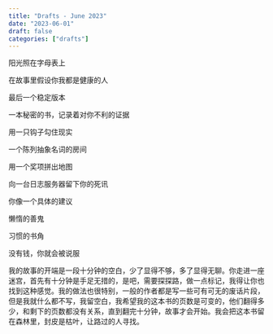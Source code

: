```yaml
---
title: "Drafts - June 2023"
date: "2023-06-01"
draft: false
categories: ["drafts"]
---
```


阳光照在字母表上

在故事里假设你我都是健康的人

最后一个稳定版本

一本秘密的书，记录着对你不利的证据

用一只钩子勾住现实

一个陈列抽象名词的房间

用一个奖项拼出地图

向一台日志服务器留下你的死讯

你像一个具体的建议

懒惰的善鬼

习惯的书角

没有钱，你就会被说服

我的故事的开端是一段十分钟的空白，少了显得不够，多了显得无聊。你走进一座迷宫，首先有十分钟是手足无措的，是吧，需要探探路，做一点标记，我得让你也找到这种感觉。我的做法也很特别，一般的作者都是写一些可有可无的废话片段，但是我就什么都不写，我留空白，我希望我的这本书的页数是可变的，他们翻得多少，和剩下的页数都没有关系，直到翻完十分钟，故事才会开始。我会把这本书留在森林里，封皮是枯叶，让路过的人寻找。
